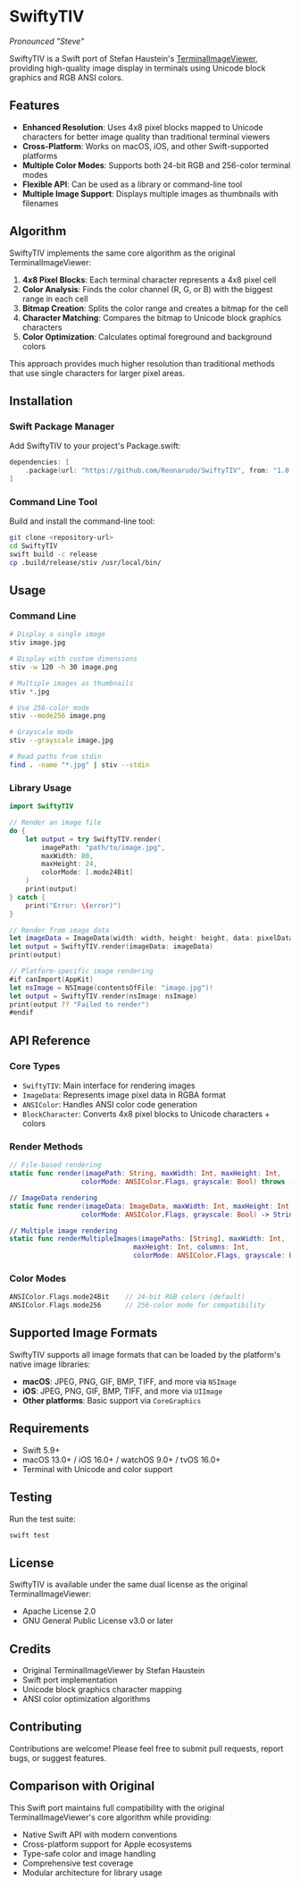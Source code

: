 # SwiftyTIV

*Pronounced "Steve"*

SwiftyTIV is a Swift port of Stefan Haustein's [TerminalImageViewer](https://github.com/stefanhaustein/TerminalImageViewer), providing high-quality image display in terminals using Unicode block graphics and RGB ANSI colors.

## Features

- **Enhanced Resolution**: Uses 4x8 pixel blocks mapped to Unicode characters for better image quality than traditional terminal viewers
- **Cross-Platform**: Works on macOS, iOS, and other Swift-supported platforms
- **Multiple Color Modes**: Supports both 24-bit RGB and 256-color terminal modes
- **Flexible API**: Can be used as a library or command-line tool
- **Multiple Image Support**: Displays multiple images as thumbnails with filenames

## Algorithm

SwiftyTIV implements the same core algorithm as the original TerminalImageViewer:

1. **4x8 Pixel Blocks**: Each terminal character represents a 4x8 pixel cell
2. **Color Analysis**: Finds the color channel (R, G, or B) with the biggest range in each cell
3. **Bitmap Creation**: Splits the color range and creates a bitmap for the cell
4. **Character Matching**: Compares the bitmap to Unicode block graphics characters
5. **Color Optimization**: Calculates optimal foreground and background colors

This approach provides much higher resolution than traditional methods that use single characters for larger pixel areas.

## Installation

### Swift Package Manager

Add SwiftyTIV to your project's Package.swift:

```swift
dependencies: [
    .package(url: "https://github.com/Reonarudo/SwiftyTIV", from: "1.0.0")
]
```

### Command Line Tool

Build and install the command-line tool:

```bash
git clone <repository-url>
cd SwiftyTIV
swift build -c release
cp .build/release/stiv /usr/local/bin/
```

## Usage

### Command Line

```bash
# Display a single image
stiv image.jpg

# Display with custom dimensions
stiv -w 120 -h 30 image.png

# Multiple images as thumbnails
stiv *.jpg

# Use 256-color mode
stiv --mode256 image.png

# Grayscale mode
stiv --grayscale image.jpg

# Read paths from stdin
find . -name "*.jpg" | stiv --stdin
```

### Library Usage

```swift
import SwiftyTIV

// Render an image file
do {
    let output = try SwiftyTIV.render(
        imagePath: "path/to/image.jpg",
        maxWidth: 80,
        maxHeight: 24,
        colorMode: [.mode24Bit]
    )
    print(output)
} catch {
    print("Error: \(error)")
}

// Render from image data
let imageData = ImageData(width: width, height: height, data: pixelData)
let output = SwiftyTIV.render(imageData: imageData)
print(output)

// Platform-specific image rendering
#if canImport(AppKit)
let nsImage = NSImage(contentsOfFile: "image.jpg")!
let output = SwiftyTIV.render(nsImage: nsImage)
print(output ?? "Failed to render")
#endif
```

## API Reference

### Core Types

- `SwiftyTIV`: Main interface for rendering images
- `ImageData`: Represents image pixel data in RGBA format
- `ANSIColor`: Handles ANSI color code generation
- `BlockCharacter`: Converts 4x8 pixel blocks to Unicode characters + colors

### Render Methods

```swift
// File-based rendering
static func render(imagePath: String, maxWidth: Int, maxHeight: Int, 
                  colorMode: ANSIColor.Flags, grayscale: Bool) throws -> String

// ImageData rendering
static func render(imageData: ImageData, maxWidth: Int, maxHeight: Int,
                  colorMode: ANSIColor.Flags, grayscale: Bool) -> String

// Multiple image rendering
static func renderMultipleImages(imagePaths: [String], maxWidth: Int, 
                               maxHeight: Int, columns: Int, 
                               colorMode: ANSIColor.Flags, grayscale: Bool) throws -> String
```

### Color Modes

```swift
ANSIColor.Flags.mode24Bit    // 24-bit RGB colors (default)
ANSIColor.Flags.mode256      // 256-color mode for compatibility
```

## Supported Image Formats

SwiftyTIV supports all image formats that can be loaded by the platform's native image libraries:

- **macOS**: JPEG, PNG, GIF, BMP, TIFF, and more via `NSImage`
- **iOS**: JPEG, PNG, GIF, BMP, TIFF, and more via `UIImage`
- **Other platforms**: Basic support via `CoreGraphics`

## Requirements

- Swift 5.9+
- macOS 13.0+ / iOS 16.0+ / watchOS 9.0+ / tvOS 16.0+
- Terminal with Unicode and color support

## Testing

Run the test suite:

```bash
swift test
```

## License

SwiftyTIV is available under the same dual license as the original TerminalImageViewer:

- Apache License 2.0
- GNU General Public License v3.0 or later

## Credits

- Original TerminalImageViewer by Stefan Haustein
- Swift port implementation
- Unicode block graphics character mapping
- ANSI color optimization algorithms

## Contributing

Contributions are welcome! Please feel free to submit pull requests, report bugs, or suggest features.

## Comparison with Original

This Swift port maintains full compatibility with the original TerminalImageViewer's core algorithm while providing:

- Native Swift API with modern conventions
- Cross-platform support for Apple ecosystems
- Type-safe color and image handling
- Comprehensive test coverage
- Modular architecture for library usage